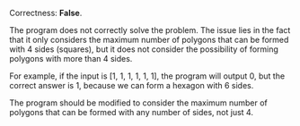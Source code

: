 Correctness: **False**.

The program does not correctly solve the problem. The issue lies in the fact that it only considers the maximum number of polygons that can be formed with 4 sides (squares), but it does not consider the possibility of forming polygons with more than 4 sides.

For example, if the input is [1, 1, 1, 1, 1, 1], the program will output 0, but the correct answer is 1, because we can form a hexagon with 6 sides.

The program should be modified to consider the maximum number of polygons that can be formed with any number of sides, not just 4.